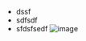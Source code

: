 

- dssf
- sdfsdf
- sfdsfsedf
![image](https://user-images.githubusercontent.com/24506752/157689068-523d7fdb-1fc9-4ed5-a92a-1fb288bfd0e7.png)
